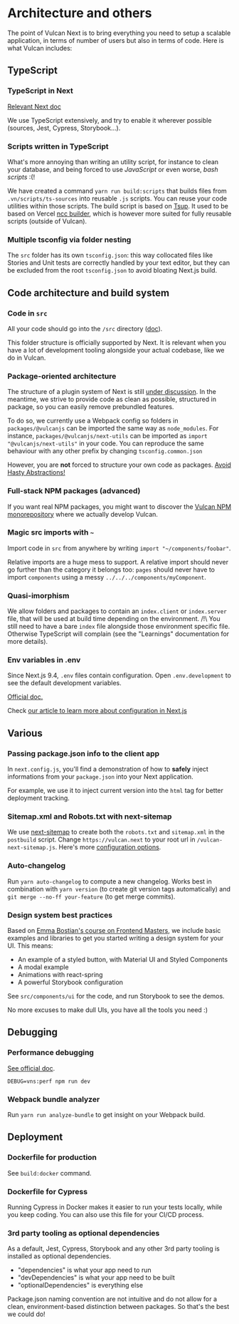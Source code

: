 # Architecture and others

The point of Vulcan Next is to bring everything you need to setup a scalable application, in terms of number of users but also in terms of code. Here is what Vulcan includes:

## TypeScript

### TypeScript in Next

[Relevant Next doc](https://nextjs.org/docs/basic-features/typescript)

We use TypeScript extensively, and try to enable it wherever possible (sources, Jest, Cypress, Storybook...).

### Scripts written in TypeScript

What's more annoying than writing an utility script, for instance to clean your database, and being forced to use *JavaScript* or even worse, *bash scripts* :(!

We have created a command `yarn run build:scripts` that builds files from `.vn/scripts/ts-sources` into reusable `.js` scripts. You can reuse
your code utilities within those scripts. The build script is based on [Tsup](https://tsup.egoist.sh/). It used to be based on Vercel [ncc builder](https://github.com/vercel/ncc), which is however more suited for fully reusable scripts (outside of Vulcan).

### Multiple tsconfig via folder nesting

The `src` folder has its own `tsconfig.json`: this way collocated files like Stories and Unit tests are correctly handled by your text editor, but they can be excluded from the root `tsconfig.json` to avoid bloating Next.js build.

## Code architecture and build system

### Code in `src`

All your code should go into the `/src` directory ([doc](https://nextjs.org/docs/advanced-features/src-directory)).

This folder structure is officially supported by Next. It is relevant when you have a lot of development tooling alongside your actual codebase, like we do in Vulcan.

### Package-oriented architecture

The structure of a plugin system of Next is still [under discussion](https://github.com/vercel/next.js/discussions/9133). In the meantime, we strive to provide code as clean as possible, structured in package, so you can easily remove prebundled features.

To do so, we currently use a Webpack config so folders in `packages/@vulcanjs` can be imported the same way as `node_modules`. For instance, `packages/@vulcanjs/next-utils` can be imported as `import "@vulcanjs/next-utils"` in your code.
You can reproduce the same behaviour with any other prefix by changing `tsconfig.common.json`

However, you are **not** forced to structure your own code as packages. [Avoid Hasty Abstractions!](https://kentcdodds.com/blog/aha-programming)

### Full-stack NPM packages (advanced)

If you want real NPM packages, you might want to discover the [Vulcan NPM monorepository](https://github.com/VulcanJS/vulcan-npm) where we actually develop Vulcan.

### Magic src imports with `~`

Import code in `src` from anywhere by writing `import "~/components/foobar"`.

Relative imports are a huge mess to support. A relative import should never go further than the category it belongs too: `pages` should never have to import `components` using a messy `../../../components/myComponent`.


### Quasi-imorphism

We allow folders and packages to contain an `index.client` or `index.server` file, that will be used at build time depending on the environment.
/!\ You still need to have a bare `index` file alongside those environment specific file. Otherwise TypeScript will complain (see the "Learnings" documentation for more details).

### Env variables in .env

Since Next.js 9.4, `.env` files contain configuration. Open `.env.development` to see the default development variables.

[Official doc.](https://nextjs.org/docs/basic-features/environment-variables)

Check [our article to learn more about configuration in Next.js](https://blog.vulcanjs.org/how-to-set-configuration-variables-in-next-js-a81505e43dad)


## Various

### Passing package.json info to the client app

In `next.config.js`, you'll find a demonstration of how to **safely** inject informations from your `package.json` into your Next application.

For example, we use it to inject current version into the `html` tag for better deployment tracking.

### Sitemap.xml and Robots.txt with next-sitemap

We use [next-sitemap](https://github.com/iamvishnusankar/next-sitemap#readme) to create both the `robots.txt` and `sitemap.xml` in the `postbuild` script.  Change `https://vulcan.next` to your root url in `/vulcan-next-sitemap.js`.  Here's more [configuration options](https://github.com/iamvishnusankar/next-sitemap#configuration-options).

### Auto-changelog

Run `yarn auto-changelog` to compute a new changelog. Works best in combination with `yarn version` (to create git version tags automatically) and `git merge --no-ff your-feature` (to get merge commits).

### Design system best practices

Based on [Emma Bostian's course on Frontend Masters](https://frontendmasters.com/courses/design-systems), we include basic examples and libraries to get you started writing a design system for your UI. This means:

- An example of a styled button, with Material UI and Styled Components
- A modal example
- Animations with react-spring
- A powerful Storybook configuration

See `src/components/ui` for the code, and run Storybook to see the demos.

No more excuses to make dull UIs, you have all the tools you need :)


## Debugging

### Performance debugging

[See official doc](https://nextjs.org/docs/advanced-features/measuring-performance).

`DEBUG=vns:perf npm run dev`

### Webpack bundle analyzer

Run `yarn run analyze-bundle` to get insight on your Webpack build.

## Deployment

### Dockerfile for production

See `build:docker` command.

### Dockerfile for Cypress

Running Cypress in Docker makes it easier to run your tests locally, while you keep coding.
You can also use this file for your CI/CD process.

### 3rd party tooling as optional dependencies

As a default, Jest, Cypress, Storybook and any other 3rd party tooling is installed as optional dependencies.

- "dependencies" is what your app need to run
- "devDependencies" is what your app need to be built
- "optionalDependencies" is everything else

Package.json naming convention are not intuitive and do not allow for a clean, environment-based distinction between packages. So that's the best we could do!